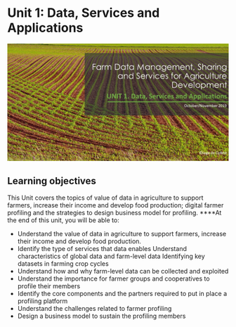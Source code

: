 # Unit 1: Data, Services and Applications

![](../.gitbook/assets/picture-1%20%284%29.png)

## **Learning objectives**

This Unit covers the topics of value of data in agriculture to support farmers, increase their income and develop food production; digital farmer profiling and the strategies to design business model for profiling. ****At the end of this unit, you will be able to:

* Understand the value of data in agriculture to support farmers, increase their income and develop food production. 
* Identify the type of services that data enables Understand characteristics of global data and farm-level data Identifying key datasets in farming crop cycles
* Understand how and why farm-level data can be collected and exploited 
* Understand the importance for farmer groups and cooperatives to profile their members 
* Identify the core components and the partners required to put in place a profiling platform
* Understand the challenges related to farmer profiling 
* Design a business model to sustain the profiling members

